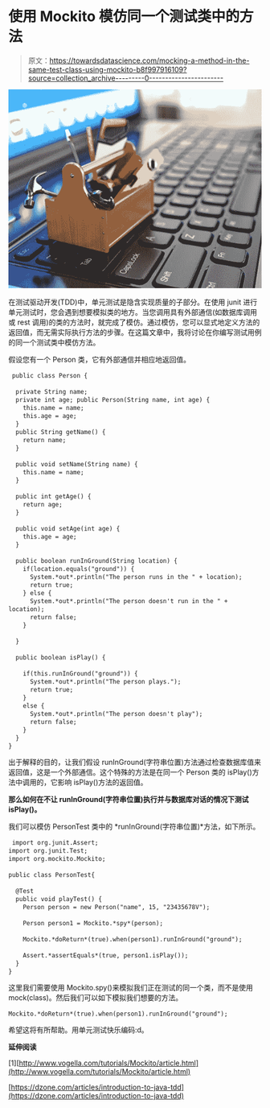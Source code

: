 # 使用 Mockito 模仿同一个测试类中的方法

> 原文：<https://towardsdatascience.com/mocking-a-method-in-the-same-test-class-using-mockito-b8f997916109?source=collection_archive---------0----------------------->

![](img/69ed1e1330631bf4579472763d424f09.png)

在测试驱动开发(TDD)中，单元测试是隐含实现质量的子部分。在使用 junit 进行单元测试时，您会遇到想要模拟类的地方。当您调用具有外部通信(如数据库调用或 rest 调用)的类的方法时，就完成了模仿。通过模仿，您可以显式地定义方法的返回值，而无需实际执行方法的步骤。在这篇文章中，我将讨论在你编写测试用例的同一个测试类中模仿方法。

假设您有一个 Person 类，它有外部通信并相应地返回值。

```
 public class Person {

  private String name;
  private int age; public Person(String name, int age) {
    this.name = name;
    this.age = age;
  }
  public String getName() {
    return name;
  }

  public void setName(String name) {
    this.name = name;
  }

  public int getAge() {
    return age;
  }

  public void setAge(int age) {
    this.age = age;
  }

  public boolean runInGround(String location) {
    if(location.equals("ground")) {
      System.*out*.println("The person runs in the " + location);
      return true;
    } else {
      System.*out*.println("The person doesn't run in the " +   location);
      return false;
    }

  }

  public boolean isPlay() {

    if(this.runInGround("ground")) {
      System.*out*.println("The person plays.");
      return true;
    }
    else {
      System.*out*.println("The person doesn't play");
      return false;
    }
  }
}
```

出于解释的目的，让我们假设 runInGround(字符串位置)方法通过检查数据库值来返回值，这是一个外部通信。这个特殊的方法是在同一个 Person 类的 isPlay()方法中调用的，它影响 isPlay()方法的返回值。

**那么如何在不让 runInGround(字符串位置)执行并与数据库对话的情况下测试 isPlay()。**

我们可以模仿 PersonTest 类中的 *runInGround(字符串位置)*方法，如下所示。

```
 import org.junit.Assert;
import org.junit.Test;
import org.mockito.Mockito;

public class PersonTest{

  @Test
  public void playTest() {
    Person person = new Person("name", 15, "23435678V");

    Person person1 = Mockito.*spy*(person);

    Mockito.*doReturn*(true).when(person1).runInGround("ground");

    Assert.*assertEquals*(true, person1.isPlay());
  }
}
```

这里我们需要使用 Mockito.spy()来模拟我们正在测试的同一个类，而不是使用 mock(class)。然后我们可以如下模拟我们想要的方法。

```
Mockito.*doReturn*(true).when(person1).runInGround("ground");
```

希望这将有所帮助。用单元测试快乐编码:d。

**延伸阅读**

[1][http://www.vogella.com/tutorials/Mockito/article.html](http://www.vogella.com/tutorials/Mockito/article.html)

[https://dzone.com/articles/introduction-to-java-tdd](https://dzone.com/articles/introduction-to-java-tdd)